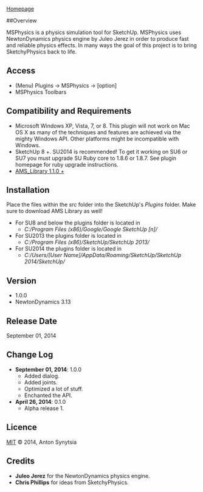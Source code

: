 [Homepage](http://sketchucation.com/forums/viewtopic.php?f=323&t=56852)

##Overview

MSPhysics is a physics simulation tool for SketchUp. MSPhysics uses
NewtonDynamics physics engine by Juleo Jerez in order to produce fast and
reliable physics effects. In many ways the goal of this project is to bring
SketchyPhysics back to life.


## Access

* (Menu) Plugins → MSPhysics → [option]
* MSPhysics Toolbars


## Compatibility and Requirements

* Microsoft Windows XP, Vista, 7, or 8.
  This plugin will not work on Mac OS X as many of the techniques and features
  are achieved via the mighty Windows API. Other platforms might be incompatible
  with Windows.
* SketchUp 8 +. SU2014 is recommended!
  To get it working on SU6 or SU7 you must upgrade SU Ruby core to 1.8.6 or 1.8.7.
  See plugin homepage for ruby upgrade instructions.
* [AMS_Library 1.1.0 +](http://sketchucation.com/forums/viewtopic.php?f=323&t=55067#p499835)


## Installation

Place the files within the _src_ folder into the SketchUp's _Plugins_ folder. Make sure to download AMS Library as well!

* For SU8 and below the plugins folder is located in
    - <i>C:/Program Files (x86)/Google/Google SketchUp [n]/</i>
* For SU2013 the plugins folder is located in
    - <i>C:/Program Files (x86)/SketchUp/SketchUp 2013/</i>
* For SU2014 the plugins folder is located in
    - <i>C:/Users/[User Name]/AppData/Roaming/SketchUp/SketchUp 2014/SketchUp/</i>


## Version

* 1.0.0
* NewtonDynamics 3.13


## Release Date

September 01, 2014


## Change Log

* **September 01, 2014**: 1.0.0
    - Added dialog.
    - Added joints.
    - Optimized a lot of stuff.
    - Enchanted the API.
* **April 26, 2014**: 0.1.0
    - Alpha release 1.


## Licence

[MIT](http://opensource.org/licenses/MIT) © 2014, Anton Synytsia


## Credits

* **Juleo Jerez** for the NewtonDynamics physics engine.
* **Chris Phillips** for ideas from SketchyPhysics.
